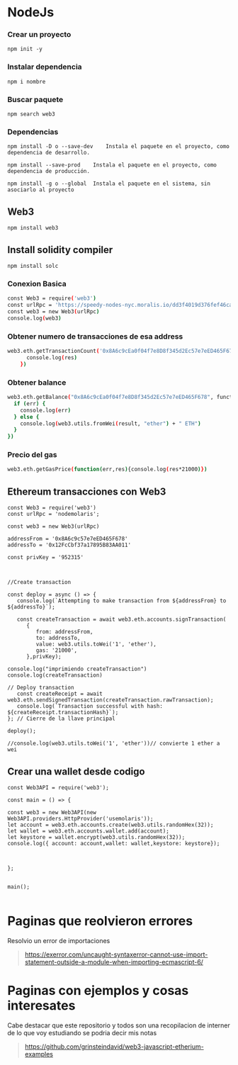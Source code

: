 # NodeJs

### Crear un proyecto

`npm init -y`

### Instalar dependencia

`npm i nombre`

### Buscar paquete

`npm search web3`

### Dependencias

`npm install -D	o --save-dev	Instala el paquete en el proyecto, como dependencia de desarrollo.`

`npm install --save-prod	Instala el paquete en el proyecto, como dependencia de producción.`

`npm install -g	o --global	Instala el paquete en el sistema, sin asociarlo al proyecto`

## Web3
```
npm install web3
```

## Install solidity compiler 
```
npm install solc
```


### Conexion Basica

```bash
const Web3 = require('web3')
const urlRpc = 'https://speedy-nodes-nyc.moralis.io/dd3f4019d376fef46ca1f578/eth/ropsten'; 
const web3 = new Web3(urlRpc)
console.log(web3)
```
### Obtener numero de transacciones de esa address

```bash
web3.eth.getTransactionCount('0x8A6c9cEa0f04f7e8D8f345d2Ec57e7eED465F678').then(res => {
      console.log(res)
    })
```
### Obtener balance

```bash
web3.eth.getBalance("0x8A6c9cEa0f04f7e8D8f345d2Ec57e7eED465F678", function(err, result) {
  if (err) {
    console.log(err)
  } else {
    console.log(web3.utils.fromWei(result, "ether") + " ETH")
  }
})
```

### Precio del gas

```bash
web3.eth.getGasPrice(function(err,res){console.log(res*21000)})
```

## Ethereum transacciones con Web3

```
const Web3 = require('web3')
const urlRpc = 'nodemolaris'; 

const web3 = new Web3(urlRpc)

addressFrom = '0x8A6c9c57e7eED465F678'
addressTo = '0x12FcCbf37a17895B83AA011'

const privKey = '952315'



//Create transaction

const deploy = async () => {
   console.log(`Attempting to make transaction from ${addressFrom} to ${addressTo}`);

   const createTransaction = await web3.eth.accounts.signTransaction(
      {
         from: addressFrom,
         to: addressTo,
         value: web3.utils.toWei('1', 'ether'),
         gas: '21000',
      },privKey);

console.log("imprimiendo createTransaction")
console.log(createTransaction)

// Deploy transaction
   const createReceipt = await web3.eth.sendSignedTransaction(createTransaction.rawTransaction);
   console.log(`Transaction successful with hash: ${createReceipt.transactionHash}`);
}; // Cierre de la llave principal

deploy();

//console.log(web3.utils.toWei('1', 'ether'))// convierte 1 ether a wei
```

## Crear una wallet desde codigo 

```
const Web3API = require('web3');

const main = () => {

const web3 = new Web3API(new Web3API.providers.HttpProvider('usemolaris'));
let account = web3.eth.accounts.create(web3.utils.randomHex(32));
let wallet = web3.eth.accounts.wallet.add(account);
let keystore = wallet.encrypt(web3.utils.randomHex(32));
console.log({ account: account,wallet: wallet,keystore: keystore});



};


main();


```




# Paginas que reolvieron errores 

Resolvio un error de importaciones
>https://exerror.com/uncaught-syntaxerror-cannot-use-import-statement-outside-a-module-when-importing-ecmascript-6/

# Paginas con ejemplos y cosas interesates 

Cabe destacar que este repositorio y todos son una recopilacion de interner de lo que voy estudiando se podria decir mis notas
>https://github.com/grinsteindavid/web3-javascript-etherium-examples




